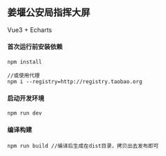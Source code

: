  
## 姜堰公安局指挥大屏

 Vue3 + Echarts

#### 首次运行前安装依赖
```
npm install

//或使用代理
npm i --registry=http://registry.taobao.org
```

#### 启动开发环境
```
npm run dev
```

#### 编译构建
```
npm run build //编译后生成在dist目录，拷贝出去发布即可

```